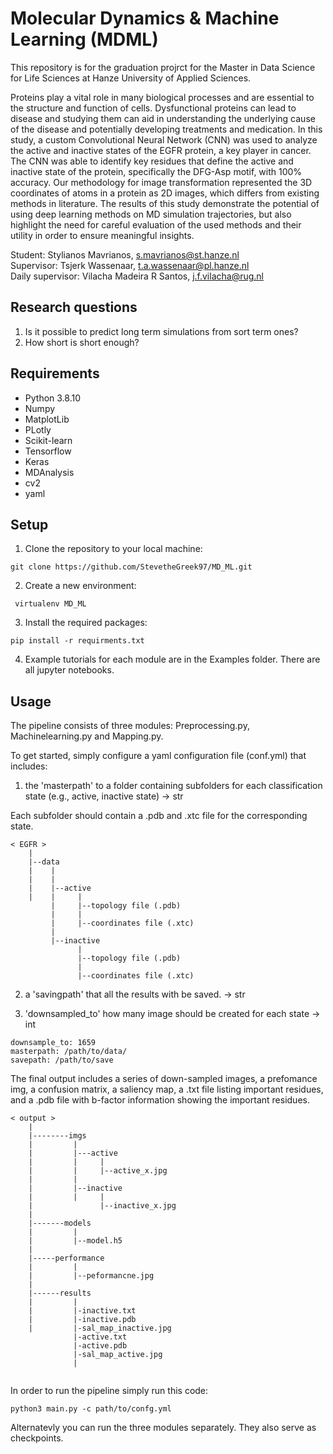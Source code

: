 # Molecular Dynamics & Machine Learning (MDML)

This repository is for the graduation projrct for the Master in Data Science 
for Life Sciences at Hanze University of Applied Sciences.

Proteins play a vital role in many biological processes and are essential to the structure and function of cells. Dysfunctional proteins can lead to disease and studying them can aid in understanding the underlying cause of the disease and potentially developing treatments and medication. In this study, a custom Convolutional Neural Network (CNN) was used to analyze the active and inactive states of the EGFR protein, a key player in cancer. The CNN was able to identify key residues that define the active and inactive state of the protein, specifically the DFG-Asp motif, with 100% accuracy. Our methodology for image transformation represented the 3D coordinates of atoms in a protein as 2D images, which differs from existing methods in literature. The results of this study demonstrate the potential of using deep learning methods on MD simulation trajectories, but also highlight the need for careful evaluation of the used methods and their utility in order to ensure meaningful insights.

Student:          Stylianos Mavrianos, s.mavrianos@st.hanze.nl <br>
Supervisor:       Tsjerk Wassenaar,  t.a.wassenaar@pl.hanze.nl <br>
Daily supervisor: Vilacha Madeira R Santos, j.f.vilacha@rug.nl <br>

## Research questions
1. Is it possible to predict long term simulations from sort term ones? 
2. How short is short enough? 

## Requirements

- Python 3.8.10
- Numpy
- MatplotLib
- PLotly
- Scikit-learn
- Tensorflow
- Keras
- MDAnalysis
- cv2
- yaml

## Setup

1. Clone the repository to your local machine:

```git clone https://github.com/StevetheGreek97/MD_ML.git```

2. Create a new environment:

``` virtualenv MD_ML```

3. Install the required packages:

```pip install -r requirments.txt```

4. Example tutorials for each module are in the Examples folder. There are all jupyter notebooks. 

## Usage

The pipeline consists of three modules: Preprocessing.py, Machinelearning.py and Mapping.py.

 To get started, simply configure a yaml configuration file (conf.yml) that includes:
1. the 'masterpath' to a folder containing subfolders for each classification state (e.g., active, inactive state) -> str

Each subfolder should contain a .pdb and .xtc file for the corresponding state.

```
< EGFR >
    |
    |--data 
    |    |  
    |    |
    |    |--active
    |    |     |
         |     |--topology file (.pdb)
         |     |
         |     |--coordinates file (.xtc)
         |
         |--inactive
               |
               |--topology file (.pdb)
               |
               |--coordinates file (.xtc)
```

2. a 'savingpath' that all the results with be saved. -> str

3. 'downsampled_to' how many image should be created for each state -> int

```
downsample_to: 1659
masterpath: /path/to/data/
savepath: /path/to/save

```
The final output includes a series of down-sampled images, a prefomance img, a confusion matrix, a saliency map, a .txt file listing important residues, and a .pdb file with b-factor information showing the important residues. 
```
< output >
    |
    |--------imgs 
    |         |
    |         |---active
    |         |     |
    |         |     |--active_x.jpg
    |         |
    |         |--inactive
    |         |     |
    |               |--inactive_x.jpg 
    |     
    |-------models
    |         |
    |         |--model.h5
    |
    |-----performance
    |         |
    |         |--peformancne.jpg
    |
    |------results
    |         |
    |         |-inactive.txt
    |         |-inactive.pdb
    |         |-sal_map_inactive.jpg
              |-active.txt
              |-active.pdb
              |-sal_map_active.jpg
              |   
    
```
In order to run the pipeline simply run this code:
```
python3 main.py -c path/to/confg.yml
```
Alternatevly you can run the three modules separately. They also serve as checkpoints.
